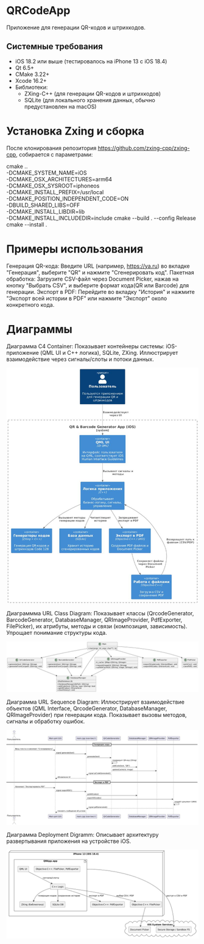 # QRCodeApp
Приложение для генерации QR-кодов и штрихкодов.

## Системные требования
- iOS 18.2 или выше (тестировалось на iPhone 13 с iOS 18.4)
- Qt 6.5+
- CMake 3.22+
- Xcode 16.2+
- Библиотеки:
  - ZXing-C++ (для генерации QR-кодов и штрихкодов)
  - SQLite (для локального хранения данных, обычно предустановлен на macOS)

# Установка Zxing и сборка
После клонирования репозитория https://github.com/zxing-cpp/zxing-cpp, собирается с параметрами:

cmake .. \
  -DCMAKE_SYSTEM_NAME=iOS \
  -DCMAKE_OSX_ARCHITECTURES=arm64 \
  -DCMAKE_OSX_SYSROOT=iphoneos \
  -DCMAKE_INSTALL_PREFIX=/usr/local \
  -DCMAKE_POSITION_INDEPENDENT_CODE=ON \
  -DBUILD_SHARED_LIBS=OFF \
  -DCMAKE_INSTALL_LIBDIR=lib \
  -DCMAKE_INSTALL_INCLUDEDIR=include
cmake --build . --config Release
cmake --install .

# Примеры использования
Генерация QR-кода: Введите URL (например, https://ya.ru) во вкладке "Генерация", выберите "QR" и нажмите "Сгенерировать код".
Пакетная обработка: Загрузите CSV-файл через Document Picker, нажав на кнопку "Выбрать CSV", и выберите формат кода(QR или Barcode) для генерации.
Экспорт в PDF: Перейдите во вкладку "История" и нажмите "Экспорт всей истории в PDF" или нажмите "Экспорт" около конкретного кода. 
 
# Диаграммы
Диаграмма C4 Container: Показывает контейнеры системы: iOS-приложение (QML UI и C++ логика), SQLite, ZXing. Иллюстрирует взаимодействие через сигналы/слоты и потоки данных.

![C4 Container Diagram](https://github.com/kostyazavoritn/QRCodeApp/blob/main/C4_container.jpg)

Диаграммма URL Class Diagram: Показывает классы (QrcodeGenerator, BarcodeGenerator, DatabaseManager, QRImageProvider, PdfExporter, FilePicker), их атрибуты, методы и связи (композиция, зависимость). Упрощает понимание структуры кода.

![URL Class Diagram](https://github.com/kostyazavoritn/QRCodeApp/blob/main/UML_Class_Diagram.jpg)

Диаграмма URL Sequence Diagram: Иллюстрирует взаимодействие объектов (QML Interface, QrcodeGenerator, DatabaseManager, QRImageProvider) при генерации кода. Показывает вызовы методов, сигналы и обработку ошибок.

![URL Sequence Diagram](https://github.com/kostyazavoritn/QRCodeApp/blob/main/UML_Sequence_Diagram.jpg)

Диаграмма Deployment Digramm: Описывает архитектуру развертывания приложения на устройстве iOS.

![Deployment Diagram](https://github.com/kostyazavoritn/QRCodeApp/blob/main/Deployment_Diagram.jpg)

